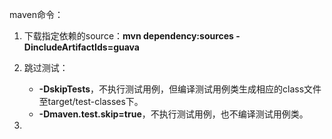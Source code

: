 maven命令：

1. 下载指定依赖的source：**mvn dependency:sources -DincludeArtifactIds=guava**

2. 跳过测试：
   - **-DskipTests**，不执行测试用例，但编译测试用例类生成相应的class文件至target/test-classes下。
   - **-Dmaven.test.skip=true**，不执行测试用例，也不编译测试用例类。
3. 

